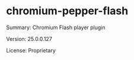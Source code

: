 #           chromium-pepper-flash
 
Summary:        Chromium Flash player plugin
 
Version:        25.0.0.127
 
License:        Proprietary
 
